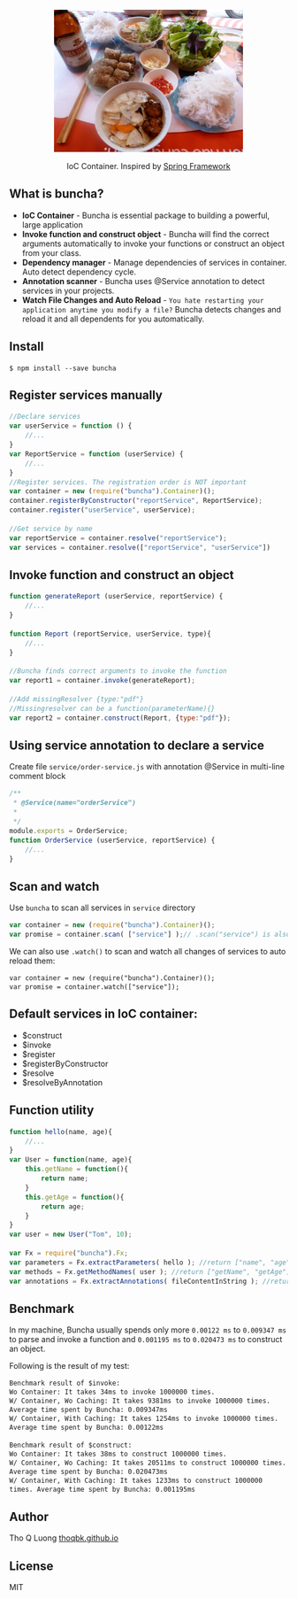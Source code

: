 <p align="center">
    <img height="257" src="https://raw.githubusercontent.com/thoqbk/buncha/master/docs/logo.jpg"/>
    <p align="center">IoC Container. Inspired by <a href="http://spring.io/">Spring Framework</a></p>
</p>



## What is buncha?
- **IoC Container** - Buncha is essential package to building a powerful, large application
- **Invoke function and construct object** - Buncha will find the correct arguments automatically to invoke your functions or construct an object from your class.
- **Dependency manager** - Manage dependencies of services in container. Auto detect dependency cycle.
- **Annotation scanner** - Buncha uses @Service annotation to detect services in your projects.
- **Watch File Changes and Auto Reload** - `You hate restarting your application anytime you modify a file?` Buncha detects changes and reload it and all dependents for you automatically.

## Install
```
$ npm install --save buncha
```
## Register services manually
```js
//Declare services
var userService = function () {
    //...
}
var ReportService = function (userService) {
    //...
}
//Register services. The registration order is NOT important
var container = new (require("buncha").Container)();
container.registerByConstructor("reportService", ReportService);
container.register("userService", userService);

//Get service by name
var reportService = container.resolve("reportService");
var services = container.resolve(["reportService", "userService"])
```
## Invoke function and construct an object
```js
function generateReport (userService, reportService) {
    //...
}

function Report (reportService, userService, type){
    //...
}

//Buncha finds correct arguments to invoke the function
var report1 = container.invoke(generateReport);

//Add missingResolver {type:"pdf"}
//Missingresolver can be a function(parameterName){}
var report2 = container.construct(Report, {type:"pdf"});
```

## Using service annotation to declare a service
Create file `service/order-service.js` with annotation @Service in multi-line comment block
```js
/**
 * @Service(name="orderService")
 *
 */
module.exports = OrderService;
function OrderService (userService, reportService) {
    //...
}
```

## Scan and watch

Use `buncha` to scan all services in `service` directory
```js
var container = new (require("buncha").Container)();
var promise = container.scan( ["service"] );// .scan("service") is also OK.
```
We can also use `.watch()` to scan and watch all changes of services to auto reload them:
```
var container = new (require("buncha").Container)();
var promise = container.watch(["service"]);
```

## Default services in IoC container:
- $construct
- $invoke
- $register
- $registerByConstructor
- $resolve
- $resolveByAnnotation

## Function utility
```js
function hello(name, age){
    //...
}
var User = function(name, age){
    this.getName = function(){
        return name;
    }
    this.getAge = function(){
        return age;
    }
}
var user = new User("Tom", 10);

var Fx = require("buncha").Fx;
var parameters = Fx.extractParameters( hello ); //return ["name", "age"]
var methods = Fx.getMethodNames( user ); //return ["getName", "getAge"]
var annotations = Fx.extractAnnotations( fileContentInString ); //return all annotations

```

## Benchmark
In my machine, Buncha usually spends only more `0.00122 ms` to `0.009347 ms` to parse and invoke a function 
and `0.001195 ms` to `0.020473 ms` to construct an object.

Following is the result of my test:
```
Benchmark result of $invoke:
Wo Container: It takes 34ms to invoke 1000000 times.
W/ Container, Wo Caching: It takes 9381ms to invoke 1000000 times. Average time spent by Buncha: 0.009347ms
W/ Container, With Caching: It takes 1254ms to invoke 1000000 times. Average time spent by Buncha: 0.00122ms

Benchmark result of $construct:
Wo Container: It takes 38ms to construct 1000000 times.
W/ Container, Wo Caching: It takes 20511ms to construct 1000000 times. Average time spent by Buncha: 0.020473ms
W/ Container, With Caching: It takes 1233ms to construct 1000000 times. Average time spent by Buncha: 0.001195ms
```


## Author
Tho Q Luong [thoqbk.github.io](http://thoqbk.github.io/)

## License
MIT